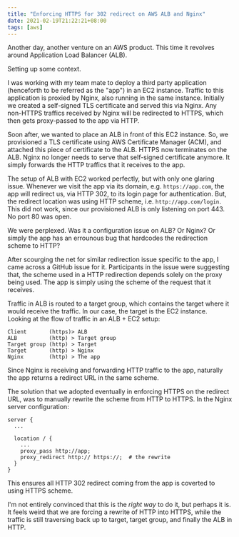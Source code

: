```yaml
---
title: "Enforcing HTTPS for 302 redirect on AWS ALB and Nginx"
date: 2021-02-19T21:22:21+08:00
tags: [aws]
---
```

Another day, another venture on an AWS product. This time it revolves around Application Load Balancer (ALB).

Setting up some context.

I was working with my team mate to deploy a third party application (henceforth to be referred as the "app") in an EC2 instance. Traffic to this application is proxied by Nginx, also running in the same instance. Initially we created a self-signed TLS certificate and served this via Nginx. Any non-HTTPS traffics received by Nginx will be redirected to HTTPS, which then gets proxy-passed to the app via HTTP.

Soon after, we wanted to place an ALB in front of this EC2 instance. So, we provisioned a TLS certificate using AWS Certificate Manager (ACM), and attached this piece of certificate to the ALB. HTTPS now terminates on the ALB. Nginx no longer needs to serve that self-signed certificate anymore. It simply forwards the HTTP traffics that it receives to the app.

The setup of ALB with EC2 worked perfectly, but with only one glaring issue. Whenever we visit the app via its domain, e.g. `https://app.com`, the app will redirect us, via HTTP 302, to its login page for authentication. But, the redirect location was using HTTP scheme, i.e. `http://app.com/login`. This did not work, since our provisioned ALB is only listening on port 443. No port 80 was open.

We were perplexed. Was it a configuration issue on ALB? Or Nginx? Or simply the app has an errounous bug that hardcodes the redirection scheme to HTTP?

After scourging the net for similar redirection issue specific to the app, I came across a GitHub issue for it. Participants in the issue were suggesting that, the scheme used in a HTTP redirection depends solely on the proxy being used. The app is simply using the scheme of the request that it receives.

Traffic in ALB is routed to a target group, which contains the target where it would receive the traffic. In our case, the target is the EC2 instance. Looking at the flow of traffic in an ALB + EC2 setup:

```
Client       (https)> ALB
ALB          (http) > Target group
Target group (http) > Target
Target       (http) > Nginx
Nginx        (http) > The app
```

Since Nginx is receiving and forwarding HTTP traffic to the app, naturally the app returns a redirect URL in the same scheme.

The solution that we adopted eventually in enforcing HTTPS on the redirect URL, was to manually rewrite the scheme from HTTP to HTTPS. In the Nginx server configuration:

```
server {
  ...

  location / {
    ...
    proxy_pass http://app;
    proxy_redirect http:// https://;  # the rewrite
  }
}
```

This ensures all HTTP 302 redirect coming from the app is coverted to using HTTPS scheme.

I'm not entirely convinced that this is the *right way* to do it, but perhaps it is. It feels weird that we are forcing a rewrite of HTTP into HTTPS, while the traffic is still traversing back up to target, target group, and finally the ALB in HTTP.
